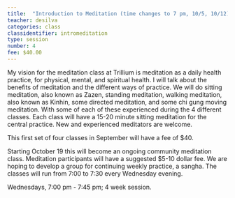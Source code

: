 ```yaml
---
title:  "Introduction to Meditation (time changes to 7 pm, 10/5, 10/12)"
teacher: desilva
categories: class
classidentifier: intromeditation
type: session
number: 4
fee: $40.00
---
```


My vision for the meditation class at Trillium is meditation as a daily health
practice, for physical, mental, and spiritual health. I will talk about the
benefits of meditation and the different ways of practice. We will do sitting
meditation, also known as Zazen, standing meditation, walking meditation, also
known as Kinhin, some directed meditation, and some chi gung moving meditation.
With some of each of these experienced during the 4 different classes. Each class
will have a 15-20 minute sitting meditation for the central practice. New and
experienced meditators are welcome.

This first set of four classes in September will have a fee of $40.

Starting October 19 this will become an ongoing community meditation class.
Meditation participants will have a suggested $5-10 dollar fee.  We are hoping
to develop a group for continuing weekly practice, a sangha. The classes will
run from 7:00 to 7:30 every Wednesday evening.

Wednesdays, 7:00 pm - 7:45 pm; 4 week session.
